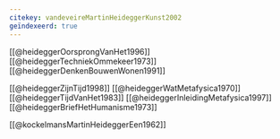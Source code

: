 ```yaml
---
citekey: vandeveireMartinHeideggerKunst2002
geïndexeerd: true
---
```


[[@heideggerOorsprongVanHet1996]]
[[@heideggerTechniekOmmekeer1973]]
[[@heideggerDenkenBouwenWonen1991]]

[[@heideggerZijnTijd1998]]
[[@heideggerWatMetafysica1970]]
[[@heideggerTijdVanHet1983]]
[[@heideggerInleidingMetafysica1997]]
[[@heideggerBriefHetHumanisme1973]]

[[@kockelmansMartinHeideggerEen1962]]
